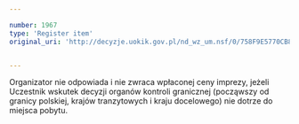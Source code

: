 ```yaml
---

number: 1967
type: 'Register item'
original_uri: 'http://decyzje.uokik.gov.pl/nd_wz_um.nsf/0/758F9E5770CB87A7C1257754003DFB4A?OpenDocument'


---
```


Organizator nie odpowiada i nie zwraca wpłaconej ceny imprezy, jeżeli Uczestnik wskutek decyzji organów kontroli granicznej (począwszy od granicy polskiej, krajów tranzytowych i kraju docelowego) nie dotrze do miejsca pobytu.
